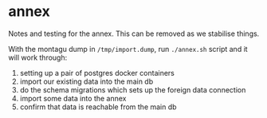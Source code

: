# annex

Notes and testing for the annex.  This can be removed as we stabilise things.

With the montagu dump in `/tmp/import.dump`, run `./annex.sh` script and it will work through:

1. setting up a pair of postgres docker containers
2. import our existing data into the main db
3. do the schema migrations which sets up the foreign data connection
4. import some data into the annex
5. confirm that data is reachable from the main db

